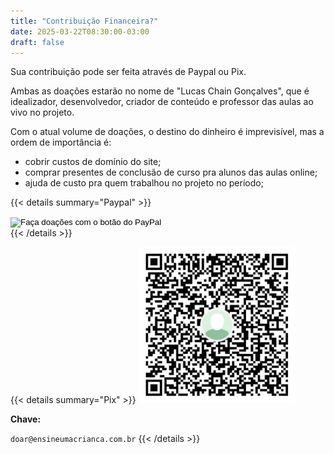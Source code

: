```yaml
---
title: "Contribuição Financeira?"
date: 2025-03-22T08:30:00-03:00
draft: false
---
```


Sua contribuição pode ser feita através de Paypal ou Pix.

Ambas as doações estarão no nome de "Lucas Chain Gonçalves", que é idealizador, desenvolvedor, criador de conteúdo e professor das aulas ao vivo no projeto.

Com o atual volume de doações, o destino do dinheiro é imprevisível, mas a ordem de importância é:

- cobrir custos de domínio do site;
- comprar presentes de conclusão de curso pra alunos das aulas online;
- ajuda de custo pra quem trabalhou no projeto no período;

{{< details summary="Paypal" >}}
<form action="https://www.paypal.com/donate" method="post" target="_top">
<input type="hidden" name="business" value="PGXSCXGSKHKNL" />
<input type="hidden" name="no_recurring" value="0" />
<input type="hidden" name="item_name" value="Contribuição financeira para Ensine uma Criança" />
<input type="hidden" name="currency_code" value="BRL" />
<input type="image" src="https://www.paypalobjects.com/pt_BR/i/btn/btn_donate_LG.gif" border="0" name="submit" title="PayPal - The safer, easier way to pay online!" alt="Faça doações com o botão do PayPal" />
<img alt="" border="0" src="https://www.paypal.com/pt_BR/i/scr/pixel.gif" width="1" height="1" />
</form>
{{< /details >}}

{{< details summary="Pix" >}}
<img width="250" class="border-1" alt="Logo DVD andando na tela da TV, batendo nas paredes" src="pix_qr.png"/>

**Chave:**

`doar@ensineumacrianca.com.br`
{{< /details >}}
